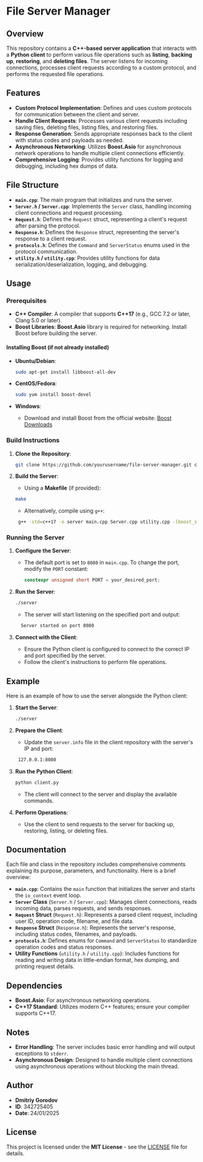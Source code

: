 # File Server Manager

## Overview

This repository contains a **C++-based server application** that interacts with a **Python client** to perform various file operations such as **listing**, **backing up**, **restoring**, and **deleting files**. The server listens for incoming connections, processes client requests according to a custom protocol, and performs the requested file operations.

## Features

- **Custom Protocol Implementation**: Defines and uses custom protocols for communication between the client and server.
- **Handle Client Requests**: Processes various client requests including saving files, deleting files, listing files, and restoring files.
- **Response Generation**: Sends appropriate responses back to the client with status codes and payloads as needed.
- **Asynchronous Networking**: Utilizes **Boost.Asio** for asynchronous network operations to handle multiple client connections efficiently.
- **Comprehensive Logging**: Provides utility functions for logging and debugging, including hex dumps of data.

## File Structure

- **`main.cpp`**: The main program that initializes and runs the server.
- **`Server.h` / `Server.cpp`**: Implements the `Server` class, handling incoming client connections and request processing.
- **`Request.h`**: Defines the `Request` struct, representing a client's request after parsing the protocol.
- **`Response.h`**: Defines the `Response` struct, representing the server's response to a client request.
- **`protocols.h`**: Defines the `Command` and `ServerStatus` enums used in the protocol communication.
- **`utility.h` / `utility.cpp`**: Provides utility functions for data serialization/deserialization, logging, and debugging.

## Usage

### Prerequisites

- **C++ Compiler**: A compiler that supports **C++17** (e.g., GCC 7.2 or later, Clang 5.0 or later).
- **Boost Libraries**: **Boost.Asio** library is required for networking. Install Boost before building the server.

#### Installing Boost (if not already installed)

- **Ubuntu/Debian**:

  ```bash
  sudo apt-get install libboost-all-dev
  ```

- **CentOS/Fedora**:
  ```bash 
  sudo yum install boost-devel
  ```

- **Windows**:
  - Download and install Boost from the official website: [Boost Downloads](https://www.boost.org/users/download/)

### Build Instructions

1. **Clone the Repository**:

   ```bash
   git clone https://github.com/yourusername/file-server-manager.git cd file-server-manager 
   ```

2. **Build the Server**:

   - Using a **Makefile** (if provided):

   ```bash
   make
   ```

   - Alternatively, compile using `g++`:

   ```bash
    g++ -std=c++17 -o server main.cpp Server.cpp utility.cpp -lboost_system
   ```

### Running the Server

1. **Configure the Server**:

   - The default port is set to `8080` in `main.cpp`. To change the port, modify the `PORT` constant:

     ```cpp
     constexpr unsigned short PORT = your_desired_port;
     ```

2. **Run the Server**:

   ```bash
   ./server
   ```
   
   - The server will start listening on the specified port and output:

   ```bash
     Server started on port 8080
     ```

3. **Connect with the Client**:

   - Ensure the Python client is configured to connect to the correct IP and port specified by the server.
   - Follow the client's instructions to perform file operations.

## Example

Here is an example of how to use the server alongside the Python client:

1. **Start the Server**:

   ```bash
   ./server
   ```

2. **Prepare the Client**:

   - Update the `server.info` file in the client repository with the server's IP and port:

   ```bash
    127.0.0.1:8080
   ```

3. **Run the Python Client**:

   ```bash
   python client.py
   ```
   - The client will connect to the server and display the available commands.


4. **Perform Operations**:

   - Use the client to send requests to the server for backing up, restoring, listing, or deleting files.

## Documentation

Each file and class in the repository includes comprehensive comments explaining its purpose, parameters, and functionality. Here is a brief overview:

- **`main.cpp`**: Contains the `main` function that initializes the server and starts the `io_context` event loop.
- **`Server` Class** (`Server.h` / `Server.cpp`): Manages client connections, reads incoming data, parses requests, and sends responses.
- **`Request` Struct** (`Request.h`): Represents a parsed client request, including user ID, operation code, filename, and file data.
- **`Response` Struct** (`Response.h`): Represents the server's response, including status codes, filenames, and payloads.
- **`protocols.h`**: Defines enums for `Command` and `ServerStatus` to standardize operation codes and status responses.
- **Utility Functions** (`utility.h` / `utility.cpp`): Includes functions for reading and writing data in little-endian format, hex dumping, and printing request details.

## Dependencies

- **Boost.Asio**: For asynchronous networking operations.
- **C++17 Standard**: Utilizes modern C++ features; ensure your compiler supports C++17.

## Notes

- **Error Handling**: The server includes basic error handling and will output exceptions to `stderr`.
- **Asynchronous Design**: Designed to handle multiple client connections using asynchronous operations without blocking the main thread.

## Author

- **Dmitriy Gorodov**
- **ID**: 342725405
- **Date**: 24/01/2025

## License

This project is licensed under the **MIT License** - see the [LICENSE](LICENSE) file for details.   
